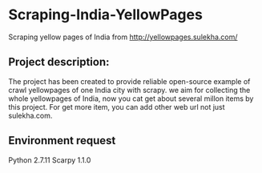 # Scraping-India-YellowPages
Scraping yellow pages of India from http://yellowpages.sulekha.com/

## Project description:
The project has been created to provide reliable open-source example of crawl yellowpages of one India city with scrapy.
we aim for collecting the whole yellowpages of India, now you cat get about several millon items by this project.
For get more item, you can add other web url not just sulekha.com.

## Environment request
Python  2.7.11
Scarpy  1.1.0



